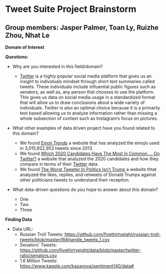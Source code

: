 # Tweet Suite Project Brainstorm
## Group members: Jasper Palmer, Toan Ly, Ruizhe Zhou, Nhat Le

**Domain of Interest**

***Questions:***
- Why are you interested in this field/domain?
  - [Twitter](https://twitter.com/) is a highly popular social media platform that gives us an insight to individuals mindset through short text summaries called tweets. These individuals include influential public figures such as senators, as well as, any person that chooses to use the platform. This gives us data on social media usage in a standardized format that will allow us to draw conclusions about a wide variety of individuals. Twitter is also an optimal choice because it is a primarily text based allowing us to analyze information rather than missing a whole subsection of context such as Instagram’s focus on pictures.
  
- What other examples of data driven project have you found related to this domain?
  - We found [Emoji Trends](https://emoji.enricmor.eu/) a website that has analyzed the emojis used in 3,015,922,953 tweets since 2013.
  - We found [Which 2020 Candidates Have The Most In Common … On Twitter?](https://fivethirtyeight.com/features/which-2020-candidates-have-the-most-in-common-on-twitter/) a website that analyzed the 2020 candidates and how they compare in terms of their [Twitter](https://twitter.com/) data.
  - We found [The Worst Tweeter In Politics Isn’t Trump](https://fivethirtyeight.com/features/the-worst-tweeter-in-politics-isnt-trump/) a website thtat analyzed the likes, replies, and retweets of Donald Trumps against other politicians tweets to understand their reception.
  
- What data-driven questions do you hope to answer about this domain?
  - One
  - Two
  - Three

**Finding Data**
- Data URL:
  - Russian Troll Tweets: https://github.com/fivethirtyeight/russian-troll-tweets/blob/master/IRAhandle_tweets_1.csv
  - Senators' Tweets: https://github.com/fivethirtyeight/data/blob/master/twitter-ratio/senators.csv
  - 1.6 Million Tweets: https://www.kaggle.com/kazanova/sentiment140/data#
